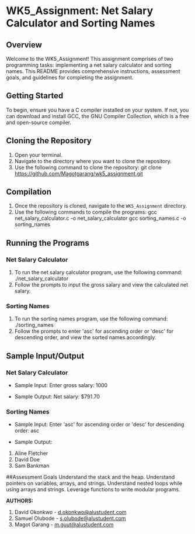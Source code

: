 # WK5_Assignment: Net Salary Calculator and Sorting Names

## Overview
Welcome to the WK5_Assignment! This assignment comprises of two programming tasks: implementing a net salary calculator and sorting names. This README provides comprehensive instructions, assessment goals, and guidelines for completing the assignment.

## Getting Started
To begin, ensure you have a C compiler installed on your system. If not, you can download and install GCC, the GNU Compiler Collection, which is a free and open-source compiler.

## Cloning the Repository
1. Open your terminal.
2. Navigate to the directory where you want to clone the repository.
3. Use the following command to clone the repository:
git clone https://github.com/Magotgarang/wk5_assignment.git

## Compilation
1. Once the repository is cloned, navigate to the `WK5_Assignment` directory.
2. Use the following commands to compile the programs:
gcc net_salary_calculator.c -o net_salary_calculator
gcc sorting_names.c -o sorting_names


## Running the Programs
### Net Salary Calculator
1. To run the net salary calculator program, use the following command:
./net_salary_calculator
2. Follow the prompts to input the gross salary and view the calculated net salary.

### Sorting Names
1. To run the sorting names program, use the following command:
./sorting_names
2. Follow the prompts to enter 'asc' for ascending order or 'desc' for descending order, and view the sorted names accordingly.

## Sample Input/Output
### Net Salary Calculator
- Sample Input:
Enter gross salary: 1000

- Sample Output:
Net salary: $791.70

### Sorting Names
- Sample Input:
Enter 'asc' for ascending order or 'desc' for descending order: asc

- Sample Output:
1. Aline Fletcher
2. David Doe
3. Sam Bankman

##Assessment Goals
Understand the stack and the heap.
Understand pointers on variables, arrays, and strings.
Understand nested loops while using arrays and strings.
Leverage functions to write modular programs.

**AUTHORS:**
1. David Okonkwo - d.okonkwo@alustudent.com
2. Samuel Olubode - s.olubode@alustudent.com
3. Magot Garang - m.guut@alustudent.com
